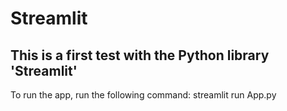 # Streamlit

## This is a first test with the Python library 'Streamlit'

To run the app, run the following command:
streamlit run App.py

